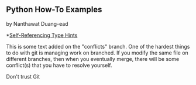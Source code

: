 ## Python How-To Examples

by Nanthawat Duang-ead

*[Self-Referencing Type Hints](self-referencing-hints.md)

This is some text added on the "conflicts" branch.
One of the hardest things to do with git is managing work on branched.
If you modify the same file on different branches, then when you eventually merge, there will be some conflict(s) that you have to resolve yourself.

Don't trust Git

